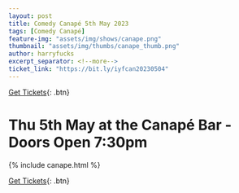 ```yaml
---
layout: post
title: Comedy Canapé 5th May 2023
tags: [Comedy Canapé]
feature-img: "assets/img/shows/canape.png"
thumbnail: "assets/img/thumbs/canape_thumb.png"
author: harryfucks
excerpt_separator: <!--more-->
ticket_link: "https://bit.ly/iyfcan20230504"
---
```


[Get Tickets]({{page.ticket_link}}){: .btn}

# Thu 5th May at the Canapé Bar - Doors Open 7:30pm

{% include canape.html %}

[Get Tickets]({{page.ticket_link}}){: .btn}
